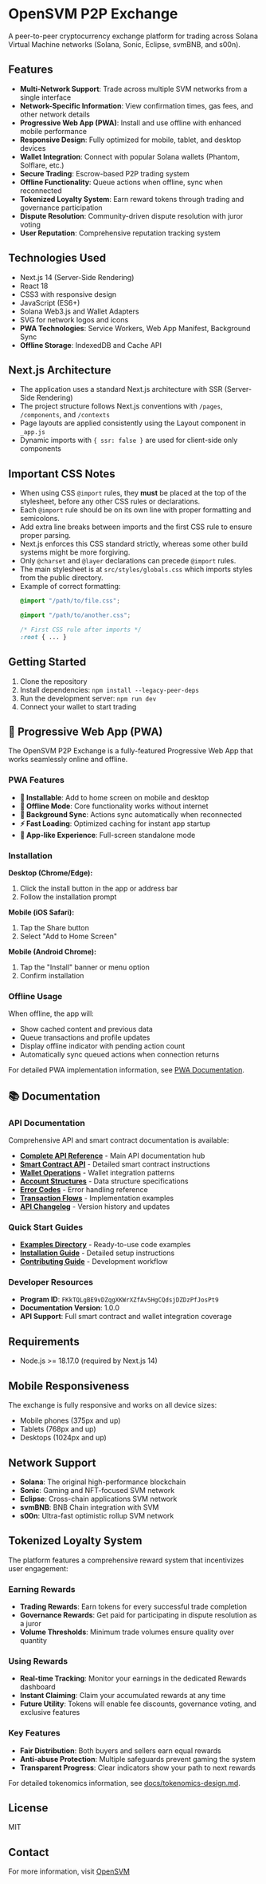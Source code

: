 # OpenSVM P2P Exchange

A peer-to-peer cryptocurrency exchange platform for trading across Solana Virtual Machine networks (Solana, Sonic, Eclipse, svmBNB, and s00n).

## Features

- **Multi-Network Support**: Trade across multiple SVM networks from a single interface
- **Network-Specific Information**: View confirmation times, gas fees, and other network details
- **Progressive Web App (PWA)**: Install and use offline with enhanced mobile performance
- **Responsive Design**: Fully optimized for mobile, tablet, and desktop devices
- **Wallet Integration**: Connect with popular Solana wallets (Phantom, Solflare, etc.)
- **Secure Trading**: Escrow-based P2P trading system
- **Offline Functionality**: Queue actions when offline, sync when reconnected
- **Tokenized Loyalty System**: Earn reward tokens through trading and governance participation
- **Dispute Resolution**: Community-driven dispute resolution with juror voting
- **User Reputation**: Comprehensive reputation tracking system

## Technologies Used

- Next.js 14 (Server-Side Rendering)
- React 18
- CSS3 with responsive design
- JavaScript (ES6+)
- Solana Web3.js and Wallet Adapters
- SVG for network logos and icons
- **PWA Technologies**: Service Workers, Web App Manifest, Background Sync
- **Offline Storage**: IndexedDB and Cache API

## Next.js Architecture

- The application uses a standard Next.js architecture with SSR (Server-Side Rendering)
- The project structure follows Next.js conventions with `/pages`, `/components`, and `/contexts`
- Page layouts are applied consistently using the Layout component in `_app.js`
- Dynamic imports with `{ ssr: false }` are used for client-side only components

## Important CSS Notes

- When using CSS `@import` rules, they **must** be placed at the top of the stylesheet, before any other CSS rules or declarations.
- Each `@import` rule should be on its own line with proper formatting and semicolons.
- Add extra line breaks between imports and the first CSS rule to ensure proper parsing.
- Next.js enforces this CSS standard strictly, whereas some other build systems might be more forgiving.
- Only `@charset` and `@layer` declarations can precede `@import` rules.
- The main stylesheet is at `src/styles/globals.css` which imports styles from the public directory.
- Example of correct formatting:
  ```css
  @import "/path/to/file.css";
  
  @import "/path/to/another.css";
  
  /* First CSS rule after imports */
  :root { ... }
  ```

## Getting Started

1. Clone the repository
2. Install dependencies: `npm install --legacy-peer-deps`
3. Run the development server: `npm run dev`
4. Connect your wallet to start trading

## 📱 Progressive Web App (PWA)

The OpenSVM P2P Exchange is a fully-featured Progressive Web App that works seamlessly online and offline.

### PWA Features

- **🚀 Installable**: Add to home screen on mobile and desktop
- **📴 Offline Mode**: Core functionality works without internet
- **🔄 Background Sync**: Actions sync automatically when reconnected
- **⚡ Fast Loading**: Optimized caching for instant app startup
- **📱 App-like Experience**: Full-screen standalone mode

### Installation

**Desktop (Chrome/Edge):**
1. Click the install button in the app or address bar
2. Follow the installation prompt

**Mobile (iOS Safari):**
1. Tap the Share button
2. Select "Add to Home Screen"

**Mobile (Android Chrome):**
1. Tap the "Install" banner or menu option
2. Confirm installation

### Offline Usage

When offline, the app will:
- Show cached content and previous data
- Queue transactions and profile updates
- Display offline indicator with pending action count
- Automatically sync queued actions when connection returns

For detailed PWA implementation information, see [PWA Documentation](docs/pwa-implementation.md).

## 📚 Documentation

### API Documentation
Comprehensive API and smart contract documentation is available:

- **[Complete API Reference](docs/api/README.md)** - Main API documentation hub
- **[Smart Contract API](docs/api/smart-contracts.md)** - Detailed smart contract instructions
- **[Wallet Operations](docs/api/wallet-operations.md)** - Wallet integration patterns
- **[Account Structures](docs/api/account-structures.md)** - Data structure specifications
- **[Error Codes](docs/api/error-codes.md)** - Error handling reference
- **[Transaction Flows](docs/api/transaction-flows.md)** - Implementation examples
- **[API Changelog](docs/api/CHANGELOG.md)** - Version history and updates

### Quick Start Guides
- **[Examples Directory](docs/api/examples/)** - Ready-to-use code examples
- **[Installation Guide](docs/installation-guide.md)** - Detailed setup instructions
- **[Contributing Guide](docs/contributing.md)** - Development workflow

### Developer Resources
- **Program ID**: `FKkTQLgBE9vDZqgXKWrXZfAv5HgCQdsjDZDzPfJosPt9`
- **Documentation Version**: 1.0.0
- **API Support**: Full smart contract and wallet integration coverage

## Requirements

- Node.js >= 18.17.0 (required by Next.js 14)

## Mobile Responsiveness

The exchange is fully responsive and works on all device sizes:
- Mobile phones (375px and up)
- Tablets (768px and up)
- Desktops (1024px and up)

## Network Support

- **Solana**: The original high-performance blockchain
- **Sonic**: Gaming and NFT-focused SVM network
- **Eclipse**: Cross-chain applications SVM network
- **svmBNB**: BNB Chain integration with SVM
- **s00n**: Ultra-fast optimistic rollup SVM network

## Tokenized Loyalty System

The platform features a comprehensive reward system that incentivizes user engagement:

### Earning Rewards
- **Trading Rewards**: Earn tokens for every successful trade completion
- **Governance Rewards**: Get paid for participating in dispute resolution as a juror
- **Volume Thresholds**: Minimum trade volumes ensure quality over quantity

### Using Rewards
- **Real-time Tracking**: Monitor your earnings in the dedicated Rewards dashboard
- **Instant Claiming**: Claim your accumulated rewards at any time
- **Future Utility**: Tokens will enable fee discounts, governance voting, and exclusive features

### Key Features
- **Fair Distribution**: Both buyers and sellers earn equal rewards
- **Anti-abuse Protection**: Multiple safeguards prevent gaming the system
- **Transparent Progress**: Clear indicators show your path to next rewards

For detailed tokenomics information, see [docs/tokenomics-design.md](docs/tokenomics-design.md).

## License

MIT

## Contact

For more information, visit [OpenSVM](https://opensvm.com)
